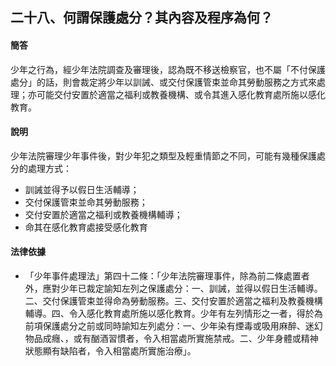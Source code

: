 ## 二十八、何謂保護處分？其內容及程序為何？

#### 簡答

少年之行為，經少年法院調查及審理後，認為既不移送檢察官，也不屬「不付保護處分」的話，則會裁定將少年以訓誡、或交付保護管束並命其勞動服務之方式來處理；亦可能交付安置於適當之福利或教養機構、或令其進入感化教育處所施以感化教育。

#### 說明

少年法院審理少年事件後，對少年犯之類型及輕重情節之不同，可能有幾種保護處分的處理方式：

* 訓誡並得予以假日生活輔導；
* 交付保護管束並命其勞動服務；
* 交付安置於適當之福利或教養機構輔導；
* 命其在感化教育處接受感化教育

#### 法律依據

* 「少年事件處理法」第四十二條：「少年法院審理事件，除為前二條處置者外，應對少年已裁定諭知左列之保護處分：一、訓誡，並得以假日生活輔導。二、交付保護管束並得命為勞動服務。三、交付安置於適當之福利及教養機構輔導。四、令入感化教育處所施以感化教育。少年有左列情形之一者，得於為前項保護處分之前或同時諭知左列處分：一、少年染有煙毒或吸用麻醉、迷幻物品成癮、，或有酗酒習慣者，令入相當處所實施禁戒。二、少年身體或精神狀態顯有缺陷者，令入相當處所實施治療」。
